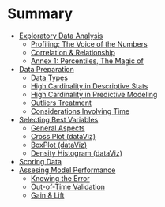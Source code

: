 # Summary

* [Exploratory Data Analysis]()
  * [Profiling: The Voice of the Numbers](exploratory_data_analysis/profiling.md)
  * [Correlation & Relationship](exploratory_data_analysis/correlation.md)
  * [Annex 1: Percentiles, The Magic of](exploratory_data_analysis/annex_1_profiling_percentiles.md)
* [Data Preparation]()
  * [Data Types](data_preparation/data_types.md)
  * [High Cardinality in Descriptive Stats](data_preparation/high_cardinality_descriptive_stats.md)
  * [High Cardinality in Predictive Modeling](data_preparation/high_cardinality_predictive_modeling.md)
  * [Outliers Treatment](data_preparation/outliers_treatment.md)
  * [Considerations Involving Time](data_preparation/considerations_involving_time.md)
* [Selecting Best Variables]()
  * [General Aspects](selecting_best_variables/general_aspects.md)
  * [Cross Plot (dataViz)](selecting_best_variables/cross_plot.md)
  * [BoxPlot (dataViz)](selecting_best_variables/plotar_boxplot.md)
  * [Density Histogram (dataViz)](selecting_best_variables/plotar_histdens.md)
* [Scoring Data](scoring/scoring.md)
* [Assesing Model Performance](model_performance/introduction.md)
  * [Knowing the Error](model_performance/knowing_the_error.md)
  * [Out-of-Time Validation](model_performance/out_of_time_validation.md)
  * [Gain & Lift](model_performance/gain_lift.md)
